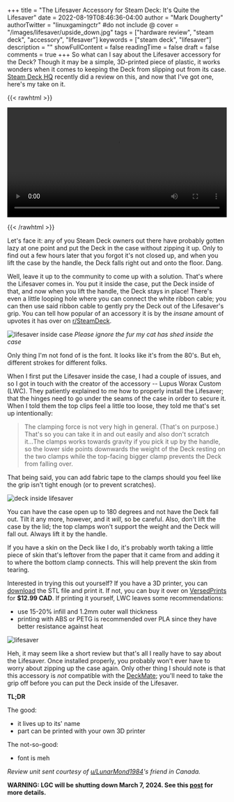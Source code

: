 +++
title = "The Lifesaver Accessory for Steam Deck: It's Quite the Lifesaver"
date = 2022-08-19T08:46:36-04:00
author = "Mark Dougherty"
authorTwitter = "linuxgamingctr" #do not include @
cover = "/images/lifesaver/upside_down.jpg"
tags = ["hardware review", "steam deck", "accessory", "lifesaver"]
keywords = ["steam deck", "lifesaver"]
description = ""
showFullContent = false
readingTime = false
draft = false
comments = true
+++
So what can I say about the Lifesaver accessory for the Deck? Though it may be a simple, 3D-printed piece of plastic, it works wonders when it comes to keeping the Deck from slipping out from its case. [Steam Deck HQ](https://steamdeckhq.com/news/the-lifesaver-a-steam-deck-mini-accessory-review/) recently did a review on this, and now that I've got one, here's my take on it.

{{< rawhtml >}} 

<video width=100% controls>
    <source src="/videos/lifesaver.webm" type="video/webm">
    Your browser does not support the video tag.
</video>

{{< /rawhtml >}}

Let's face it: any of you Steam Deck owners out there have probably gotten lazy at one point and put the Deck in the case without zipping it up. Only to find out a few hours later that you forgot it's not closed up, and when you lift the case by the handle, the Deck falls right out and onto the floor. Dang.

Well, leave it up to the community to come up with a solution. That's where the Lifesaver comes in. You put it inside the case, put the Deck inside of that, and now when you lift the handle, the Deck stays in place! There's even a little looping hole where you can connect the white ribbon cable; you can then use said ribbon cable to gently pry the Deck out of the Lifesaver's grip. You can tell how popular of an accessory it is by the *insane* amount of upvotes it has over on [r/SteamDeck](https://www.reddit.com/r/SteamDeck/comments/wi2ms3/steam_deck_lifesaver_gives_your_deck_a_second/).

![lifesaver inside case](/images/lifesaver/inside_case.jpg)
*Please ignore the fur my cat has shed inside the case*

Only thing I'm not fond of is the font. It looks like it's from the 80's. But eh, different strokes for different folks.

When I first put the Lifesaver inside the case, I had a couple of issues, and so I got in touch with the creator of the accessory -- Lupus Worax Custom (LWC). They patiently explained to me how to properly install the Lifesaver; that the hinges need to go under the seams of the case in order to secure it. When I told them the top clips feel a little too loose, they told me that's set up intentionally:
> The clamping force is not very high in general. (That's on purpose.) That's so you can take it in and out easily and also don't scratch it...The clamps works towards gravity if you pick it up by the handle, so the lower side points downwards the weight of the Deck resting on the two clamps while the top-facing bigger clamp prevents the Deck from falling over.

That being said, you can add fabric tape to the clamps should you feel like the grip isn't tight enough (or to prevent scratches).

![deck inside lifesaver](/images/lifesaver/deck_inside.jpg)

You can have the case open up to 180 degrees and not have the Deck fall out. Tilt it any more, however, and it *will*, so be careful. Also, don't lift the case by the lid; the top clamps won't support the weight and the Deck will fall out. Always lift it by the handle.

If you have a skin on the Deck like I do, it's probably worth taking a little piece of skin that's leftover from the paper that it came from and adding it to where the bottom clamp connects. This will help prevent the skin from tearing.

Interested in trying this out yourself? If you have a 3D printer, you can [download](https://www.printables.com/model/254680-steam-deck-lifesaver-drop-protection) the STL file and print it. If not, you can buy it over on [VersedPrints](https://versedprints.com/products/steam-deck-lifesaver-fall-protection-printed-part-kit?_pos=1&_sid=29a5a2bb3&_ss=r) for **$12.99 CAD**. If printing it yourself, LWC leaves some recommendations:
- use 15-20% infill and 1.2mm outer wall thickness
- printing with ABS or PETG is recommended over PLA since they have better resistance against heat

![lifesaver](/images/lifesaver/lifesaver.jpg)

Heh, it may seem like a short review but that's all I really have to say about the Lifesaver. Once installed properly, you probably won't ever have to worry about zipping up the case again. Only other thing I should note is that this accessory is *not* compatible with the [DeckMate](https://linuxgamingcentral.com/posts/deckmate-review/); you'll need to take the grip off before you can put the Deck inside of the Lifesaver.

**TL;DR**

The good:
- it lives up to its' name
- part can be printed with your own 3D printer

The not-so-good:
- font is meh

*Review unit sent courtesy of [u/LunarMond1984](https://www.reddit.com/user/LunarMond1984)'s friend in Canada.*

**WARNING: LGC will be shutting down March 7, 2024. See this [post](https://linuxgamingcentral.com/posts/the-end-of-lgc/) for more details.**

